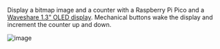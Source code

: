 Display a bitmap image and a counter with a Raspberry Pi Pico and a [Waveshare 1.3" OLED display]([url](https://www.waveshare.com/pico-oled-1.3.htm)). Mechanical buttons wake the display and increment the counter up and down.

![image](https://github.com/aldenwoodrow/pointcounter/assets/6799391/eaea1b05-85d8-4b26-943f-0937591c6083)


